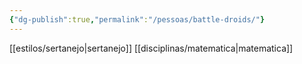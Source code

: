 ```yaml
---
{"dg-publish":true,"permalink":"/pessoas/battle-droids/"}
---
```


 [[estilos/sertanejo\|sertanejo]] [[disciplinas/matematica\|matematica]]